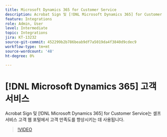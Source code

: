 ```yaml
---
title: Microsoft Dynamics 365 for Customer Service
description: Acrobat Sign 및 [!DNL Microsoft Dynamics 365] for Customer Service는 셀프 서비스 고객 웹 포털에서 고객 만족도를 향상시키는 데 사용됩니다.
feature: Integrations
role: Admin, User
level: Intermediate
topic: Integrations
jira: KT-13232
source-git-commit: 452299b2b786beab9df7a5019da4f3840d9cdec9
workflow-type: tm+mt
source-wordcount: '48'
ht-degree: 0%

---
```


# [!DNL Microsoft Dynamics 365] 고객 서비스

Acrobat Sign 및 [!DNL Microsoft Dynamics 365] for Customer Service는 셀프 서비스 고객 웹 포털에서 고객 만족도를 향상시키는 데 사용됩니다.

>[!VIDEO](https://video.tv.adobe.com/v/3422046?quality=12&learn=on&hidetitle=true)
